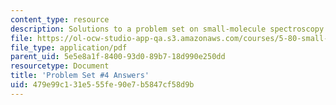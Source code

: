 ```yaml
---
content_type: resource
description: Solutions to a problem set on small-molecule spectroscopy and dynamics.
file: https://ol-ocw-studio-app-qa.s3.amazonaws.com/courses/5-80-small-molecule-spectroscopy-and-dynamics-fall-2008/479e99c131e555fe90e7b5847cf58d9b_ps4_ans_1982.pdf
file_type: application/pdf
parent_uid: 5e5e8a1f-8400-93d0-89b7-18d990e250dd
resourcetype: Document
title: 'Problem Set #4 Answers'
uid: 479e99c1-31e5-55fe-90e7-b5847cf58d9b
---
```

